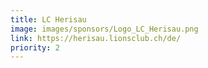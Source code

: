 ```yaml
---
title: LC Herisau
image: images/sponsors/Logo_LC_Herisau.png
link: https://herisau.lionsclub.ch/de/
priority: 2
---
```

